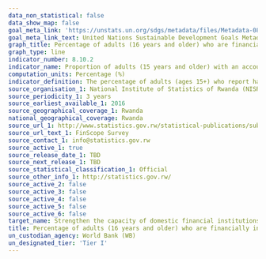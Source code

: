 ```yaml
---
data_non_statistical: false
data_show_map: false
goal_meta_link: 'https://unstats.un.org/sdgs/metadata/files/Metadata-08-10-02.pdf'
goal_meta_link_text: United Nations Sustainable Development Goals Metadata (PDF 210KB)
graph_title: Percentage of adults (16 years and older) who are financially included 
graph_type: line
indicator_number: 8.10.2
indicator_name: Proportion of adults (15 years and older) with an account at a bank or other financial institution or with a mobile-money-service provider
computation_units: Percentage (%)
indicator_definition: The percentage of adults (ages 15+) who report having an account (by themselves or together with someone else) at a bank or another type of financial institution or personally using a mobile money service in the past 12 months. 
source_organisation_1: National Institute of Statistics of Rwanda (NISR)
source_periodicity_1: 3 years 
source_earliest_available_1: 2016
source_geographical_coverage_1: Rwanda
national_geographical_coverage: Rwanda
source_url_1: http://www.statistics.gov.rw/statistical-publications/subject/business%2C-establishment%2C-finance
source_url_text_1: FinScope Survey
source_contact_1: info@statistics.gov.rw
source_active_1: true
source_release_date_1: TBD
source_next_release_1: TBD
source_statistical_classification_1: Official
source_other_info_1: http://statistics.gov.rw/ 
source_active_2: false
source_active_3: false
source_active_4: false
source_active_5: false
source_active_6: false
target_name: Strengthen the capacity of domestic financial institutions to encourage and expand access to banking, insurance and financial services for all
title: Percentage of adults (16 years and older) who are financially included 
un_custodian_agency: World Bank (WB)
un_designated_tier: 'Tier I'
---
```

